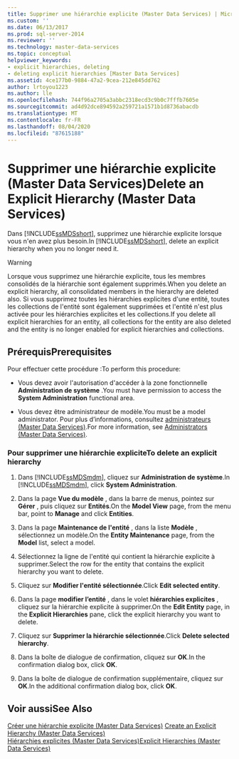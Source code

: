 ```yaml
---
title: Supprimer une hiérarchie explicite (Master Data Services) | Microsoft Docs
ms.custom: ''
ms.date: 06/13/2017
ms.prod: sql-server-2014
ms.reviewer: ''
ms.technology: master-data-services
ms.topic: conceptual
helpviewer_keywords:
- explicit hierarchies, deleting
- deleting explicit hierarchies [Master Data Services]
ms.assetid: 4ce177b0-9884-47a2-9cea-212e845dd762
author: lrtoyou1223
ms.author: lle
ms.openlocfilehash: 744f96a2705a3abbc2318ecd3c9b0c7fffb7605e
ms.sourcegitcommit: ad4d92dce894592a259721a1571b1d8736abacdb
ms.translationtype: MT
ms.contentlocale: fr-FR
ms.lasthandoff: 08/04/2020
ms.locfileid: "87615188"
---
```

# <a name="delete-an-explicit-hierarchy-master-data-services"></a><span data-ttu-id="958d0-102">Supprimer une hiérarchie explicite (Master Data Services)</span><span class="sxs-lookup"><span data-stu-id="958d0-102">Delete an Explicit Hierarchy (Master Data Services)</span></span>
  <span data-ttu-id="958d0-103">Dans [!INCLUDE[ssMDSshort](../includes/ssmdsshort-md.md)], supprimez une hiérarchie explicite lorsque vous n'en avez plus besoin.</span><span class="sxs-lookup"><span data-stu-id="958d0-103">In [!INCLUDE[ssMDSshort](../includes/ssmdsshort-md.md)], delete an explicit hierarchy when you no longer need it.</span></span>  
  
> [!WARNING]  
>  <span data-ttu-id="958d0-104">Lorsque vous supprimez une hiérarchie explicite, tous les membres consolidés de la hiérarchie sont également supprimés.</span><span class="sxs-lookup"><span data-stu-id="958d0-104">When you delete an explicit hierarchy, all consolidated members in the hierarchy are deleted also.</span></span> <span data-ttu-id="958d0-105">Si vous supprimez toutes les hiérarchies explicites d'une entité, toutes les collections de l'entité sont également supprimées et l'entité n'est plus activée pour les hiérarchies explicites et les collections.</span><span class="sxs-lookup"><span data-stu-id="958d0-105">If you delete all explicit hierarchies for an entity, all collections for the entity are also deleted and the entity is no longer enabled for explicit hierarchies and collections.</span></span>  
  
## <a name="prerequisites"></a><span data-ttu-id="958d0-106">Prérequis</span><span class="sxs-lookup"><span data-stu-id="958d0-106">Prerequisites</span></span>  
 <span data-ttu-id="958d0-107">Pour effectuer cette procédure :</span><span class="sxs-lookup"><span data-stu-id="958d0-107">To perform this procedure:</span></span>  
  
-   <span data-ttu-id="958d0-108">Vous devez avoir l'autorisation d'accéder à la zone fonctionnelle **Administration de système** .</span><span class="sxs-lookup"><span data-stu-id="958d0-108">You must have permission to access the **System Administration** functional area.</span></span>  
  
-   <span data-ttu-id="958d0-109">Vous devez être administrateur de modèle.</span><span class="sxs-lookup"><span data-stu-id="958d0-109">You must be a model administrator.</span></span> <span data-ttu-id="958d0-110">Pour plus d’informations, consultez [administrateurs &#40;Master Data Services&#41;](administrators-master-data-services.md).</span><span class="sxs-lookup"><span data-stu-id="958d0-110">For more information, see [Administrators &#40;Master Data Services&#41;](administrators-master-data-services.md).</span></span>  
  
### <a name="to-delete-an-explicit-hierarchy"></a><span data-ttu-id="958d0-111">Pour supprimer une hiérarchie explicite</span><span class="sxs-lookup"><span data-stu-id="958d0-111">To delete an explicit hierarchy</span></span>  
  
1.  <span data-ttu-id="958d0-112">Dans [!INCLUDE[ssMDSmdm](../includes/ssmdsmdm-md.md)], cliquez sur **Administration de système**.</span><span class="sxs-lookup"><span data-stu-id="958d0-112">In [!INCLUDE[ssMDSmdm](../includes/ssmdsmdm-md.md)], click **System Administration**.</span></span>  
  
2.  <span data-ttu-id="958d0-113">Dans la page **Vue du modèle** , dans la barre de menus, pointez sur **Gérer** , puis cliquez sur **Entités**.</span><span class="sxs-lookup"><span data-stu-id="958d0-113">On the **Model View** page, from the menu bar, point to **Manage** and click **Entities**.</span></span>  
  
3.  <span data-ttu-id="958d0-114">Dans la page **Maintenance de l'entité** , dans la liste **Modèle** , sélectionnez un modèle.</span><span class="sxs-lookup"><span data-stu-id="958d0-114">On the **Entity Maintenance** page, from the **Model** list, select a model.</span></span>  
  
4.  <span data-ttu-id="958d0-115">Sélectionnez la ligne de l'entité qui contient la hiérarchie explicite à supprimer.</span><span class="sxs-lookup"><span data-stu-id="958d0-115">Select the row for the entity that contains the explicit hierarchy you want to delete.</span></span>  
  
5.  <span data-ttu-id="958d0-116">Cliquez sur **Modifier l'entité sélectionnée**.</span><span class="sxs-lookup"><span data-stu-id="958d0-116">Click **Edit selected entity**.</span></span>  
  
6.  <span data-ttu-id="958d0-117">Dans la page **modifier l’entité** , dans le volet **hiérarchies explicites** , cliquez sur la hiérarchie explicite à supprimer.</span><span class="sxs-lookup"><span data-stu-id="958d0-117">On the **Edit Entity** page, in the **Explicit Hierarchies** pane, click the explicit hierarchy you want to delete.</span></span>  
  
7.  <span data-ttu-id="958d0-118">Cliquez sur **Supprimer la hiérarchie sélectionnée**.</span><span class="sxs-lookup"><span data-stu-id="958d0-118">Click **Delete selected hierarchy**.</span></span>  
  
8.  <span data-ttu-id="958d0-119">Dans la boîte de dialogue de confirmation, cliquez sur **OK**.</span><span class="sxs-lookup"><span data-stu-id="958d0-119">In the confirmation dialog box, click **OK**.</span></span>  
  
9. <span data-ttu-id="958d0-120">Dans la boîte de dialogue de confirmation supplémentaire, cliquez sur **OK**.</span><span class="sxs-lookup"><span data-stu-id="958d0-120">In the additional confirmation dialog box, click **OK**.</span></span>  
  
## <a name="see-also"></a><span data-ttu-id="958d0-121">Voir aussi</span><span class="sxs-lookup"><span data-stu-id="958d0-121">See Also</span></span>  
 <span data-ttu-id="958d0-122">[Créer une hiérarchie explicite &#40;Master Data Services&#41;](../../2014/master-data-services/create-an-explicit-hierarchy-master-data-services.md) </span><span class="sxs-lookup"><span data-stu-id="958d0-122">[Create an Explicit Hierarchy &#40;Master Data Services&#41;](../../2014/master-data-services/create-an-explicit-hierarchy-master-data-services.md) </span></span>  
 [<span data-ttu-id="958d0-123">Hiérarchies explicites &#40;Master Data Services&#41;</span><span class="sxs-lookup"><span data-stu-id="958d0-123">Explicit Hierarchies &#40;Master Data Services&#41;</span></span>](../../2014/master-data-services/explicit-hierarchies-master-data-services.md)  
  
  
